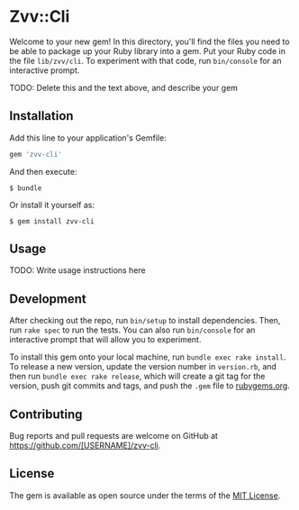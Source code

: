 # Zvv::Cli

Welcome to your new gem! In this directory, you'll find the files you need to be able to package up your Ruby library into a gem. Put your Ruby code in the file `lib/zvv/cli`. To experiment with that code, run `bin/console` for an interactive prompt.

TODO: Delete this and the text above, and describe your gem

## Installation

Add this line to your application's Gemfile:

```ruby
gem 'zvv-cli'
```

And then execute:

    $ bundle

Or install it yourself as:

    $ gem install zvv-cli

## Usage

TODO: Write usage instructions here

## Development

After checking out the repo, run `bin/setup` to install dependencies. Then, run `rake spec` to run the tests. You can also run `bin/console` for an interactive prompt that will allow you to experiment.

To install this gem onto your local machine, run `bundle exec rake install`. To release a new version, update the version number in `version.rb`, and then run `bundle exec rake release`, which will create a git tag for the version, push git commits and tags, and push the `.gem` file to [rubygems.org](https://rubygems.org).

## Contributing

Bug reports and pull requests are welcome on GitHub at https://github.com/[USERNAME]/zvv-cli.


## License

The gem is available as open source under the terms of the [MIT License](http://opensource.org/licenses/MIT).

